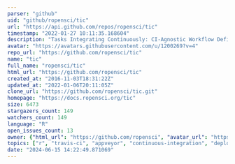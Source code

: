 ```yaml
---
parser: "github"
uid: "github/ropensci/tic"
url: "https://api.github.com/repos/ropensci/tic"
timestamp: "2022-01-27 10:11:35.168604"
description: "Tasks Integrating Continuously: CI-Agnostic Workflow Definitions"
avatar: "https://avatars.githubusercontent.com/u/1200269?v=4"
repo_url: "https://github.com/ropensci/tic"
name: "tic"
full_name: "ropensci/tic"
html_url: "https://github.com/ropensci/tic"
created_at: "2016-11-03T18:31:22Z"
updated_at: "2022-01-06T20:11:05Z"
clone_url: "https://github.com/ropensci/tic.git"
homepage: "https://docs.ropensci.org/tic"
size: 6473
stargazers_count: 149
watchers_count: 149
language: "R"
open_issues_count: 13
owner: {"html_url": "https://github.com/ropensci", "avatar_url": "https://avatars.githubusercontent.com/u/1200269?v=4", "login": "ropensci", "type": "Organization"}
topics: ["r", "travis-ci", "appveyor", "continuous-integration", "deployment", "r-package", "rstats", "githubactions", "scalereprod"]
date: "2024-06-15 14:22:49.871069"
---
```

